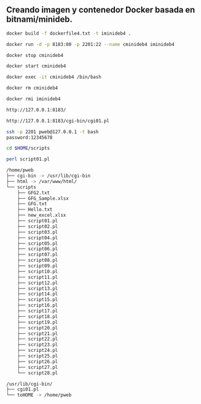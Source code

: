 ## Creando imagen y contenedor Docker basada en bitnami/minideb.

```sh
docker build -f dockerfile4.txt -t iminideb4 .
```

```sh
docker run -d -p 8183:80 -p 2201:22 --name cminideb4 iminideb4
```

```sh
docker stop cminideb4
```

```sh
docker start cminideb4
```

```sh
docker exec -it cminideb4 /bin/bash
```

```sh
docker rm cminideb4
```

```sh
docker rmi iminideb4
```

```sh
http://127.0.0.1:8183/
```

```sh
http://127.0.0.1:8183/cgi-bin/cgi01.pl
```

```sh
ssh -p 2201 pweb@127.0.0.1 -t bash
password:12345678
```

```sh
cd $HOME/scripts
```

```sh
perl script01.pl
```

```sh
/home/pweb
├── cgi-bin -> /usr/lib/cgi-bin
├── html -> /var/www/html/
└── scripts
    ├── GFG2.txt
    ├── GFG_Sample.xlsx
    ├── GFG.txt
    ├── Hello.txt
    ├── new_excel.xlsx
    ├── script01.pl
    ├── script02.pl
    ├── script03.pl
    ├── script04.pl
    ├── script05.pl
    ├── script06.pl
    ├── script07.pl
    ├── script08.pl
    ├── script09.pl
    ├── script10.pl
    ├── script11.pl
    ├── script12.pl
    ├── script13.pl
    ├── script14.pl
    ├── script15.pl
    ├── script16.pl
    ├── script17.pl
    ├── script18.pl
    ├── script19.pl
    ├── script20.pl
    ├── script21.pl
    ├── script22.pl
    ├── script23.pl
    ├── script24.pl
    ├── script25.pl
    ├── script26.pl
    ├── script27.pl
    └── script28.pl
```

```sh
/usr/lib/cgi-bin/
├── cgi01.pl
└── toHOME -> /home/pweb
```
